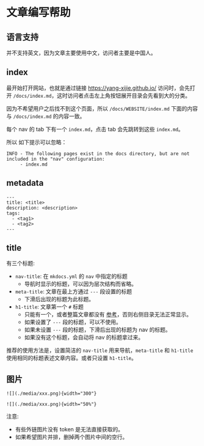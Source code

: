 # 文章编写帮助

## 语言支持

并不支持英文，因为文章主要使用中文，访问者主要是中国人。

## index

最开始打开网站，也就是通过链接 <https://yang-xijie.github.io/> 访问时，会先打开 `/docs/index.md`，这时访问者点击左上角按钮展开目录会先看到大的分类。

因为不希望用户之后找不到这个页面，所以 `/docs/WEBSITE/index.md` 下面的内容与 `/docs/index.md` 的内容一致。

每个 nav 的 tab 下有一个 `index.md`，点击 tab 会先跳转到这些 `index.md`。

所以 如下提示可以忽略：

```
INFO - The following pages exist in the docs directory, but are not included in the "nav" configuration:
     - index.md
```

## metadata

```
---
title: <title>
description: <description>
tags:
  - <tag1>
  - <tag2>
---
```

## title

有三个标题:

- `nav-title`: 在 `mkdocs.yml` 的 `nav` 中指定的标题
    - 导航时显示的标题，可以因为层次结构而省略。
- `meta-title`: 文章在最上方通过 `---` 段设置的标题
    - 下滑后出现的标题为此标题。
- `h1-title`: 文章第一个 `#` 标题
    - 只能有一个，或者整篇文章都没有 [参考](https://github.com/squidfunk/mkdocs-material/issues/818)，否则右侧目录无法正常显示。
    - 如果设置了 `---` 段的标题，可以不使用。
    - 如果未设置 `---` 段的标题，下滑后出现的标题为 nav 的标题。
    - 如果没有这个标题，会自动将 nav 的标题拿过来。

推荐的使用方法是，设置简洁的 `nav-title` 用来导航，`meta-title` 和 `h1-title` 使用相同的标题表述文章内容。或者只设置 `h1-title`。

## 图片

```
![](./media/xxx.png){width="300"}

![](./media/xxx.png){width="50%"}
```

注意:

- 有些外链图片没有 token 是无法直接获取的。
- 如果希望图片并排，删掉两个图片中间的空行。
